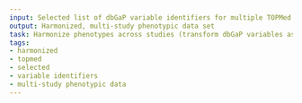 ```yaml
---
input: Selected list of dbGaP variable identifiers for multiple TOPMed studies
output: Harmonized, multi-study phenotypic data set
task: Harmonize phenotypes across studies (transform dbGaP variables as needed)
tags:
- harmonized
- topmed
- selected
- variable identifiers
- multi-study phenotypic data
---
```


